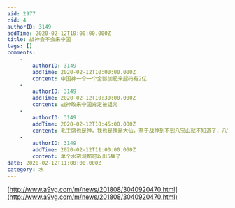 ```yaml
---
aid: 2977
cid: 4
authorID: 3149
addTime: 2020-02-12T10:00:00.000Z
title: 战神会不会来中国
tags: []
comments:
    -
        authorID: 3149
        addTime: 2020-02-12T10:00:00.000Z
        content: 中国神一个一个全部加起来起码有2亿
    -
        authorID: 3149
        addTime: 2020-02-12T10:30:00.000Z
        content: 战神敢来中国肯定被诅咒
    -
        authorID: 3149
        addTime: 2020-02-12T10:45:00.000Z
        content: 毛主席也是神，我也是神是大仙，至于战神到不到八宝山就不知道了，八宝山最近好像有新人
    -
        authorID: 3149
        addTime: 2020-02-12T11:00:00.000Z
        content: 单个水帘洞都可以出5集了
date: 2020-02-12T11:00:00.000Z
category: 水
---
```


[http://www.a9vg.com/m/news/201808/3040920470.html](http://www.a9vg.com/m/news/201808/3040920470.html)
